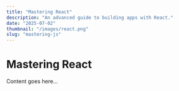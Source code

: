 ```yaml
---
title: "Mastering React"
description: "An advanced guide to building apps with React."
date: "2025-07-02"
thumbnail: "/images/react.png"
slug: "mastering-js"
---
```


# Mastering React
Content goes here...